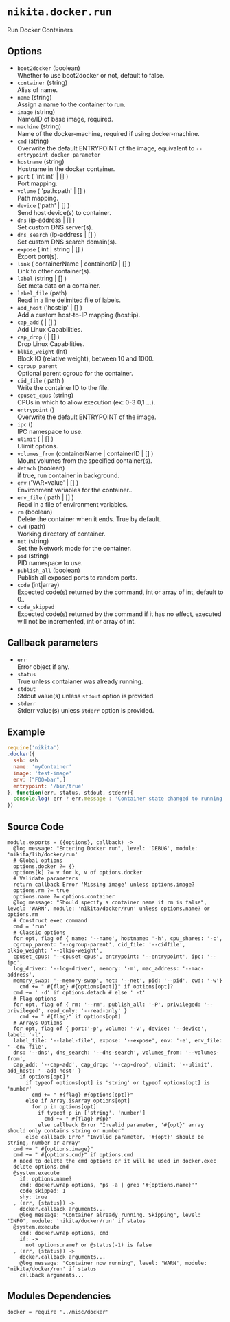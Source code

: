 
# `nikita.docker.run`

Run Docker Containers

## Options

* `boot2docker` (boolean)   
  Whether to use boot2docker or not, default to false.
* `container` (string)   
  Alias of name.
* `name` (string)   
   Assign a name to the container to run.
* `image` (string)   
  Name/ID of base image, required.
* `machine` (string)   
  Name of the docker-machine, required if using docker-machine.
* `cmd` (string)   
  Overwrite the default ENTRYPOINT of the image, equivalent to 
  `--entrypoint docker parameter`
* `hostname` (string)   
  Hostname in the docker container.
* `port` ( 'int:int' | [] )   
  Port mapping.
* `volume` ( 'path:path' | [] )   
  Path mapping.
* `device` ('path' | [] )   
  Send host device(s) to container.
* `dns` (ip-address | [] )   
  Set custom DNS server(s).
* `dns_search` (ip-address | [] )   
  Set custom DNS search domain(s).
* `expose` ( int | string | [] )   
  Export port(s).
* `link` ( containerName | containerID | [] )   
  Link to other container(s).
* `label` (string | [] )   
  Set meta data on a container.
* `label_file` (path)   
  Read in a line delimited file of labels.
* `add_host` ('host:ip' | [] )   
  Add a custom host-to-IP mapping (host:ip).
* `cap_add` ( | [] )   
  Add Linux Capabilities.
* `cap_drop` ( | [] )   
  Drop Linux Capabilities.
* `blkio_weight` (int)   
  Block IO (relative weight), between 10 and 1000.
* `cgroup_parent`   
  Optional parent cgroup for the container.
* `cid_file` ( path )   
  Write the container ID to the file.
* `cpuset_cpus` (string)   
  CPUs in which to allow execution (ex: 0-3 0,1 ...).
* `entrypoint` ()   
  Overwrite the default ENTRYPOINT of the image.
* `ipc` ()   
  IPC namespace to use.
* `ulimit`  ( | [] )   
  Ulimit options.
* `volumes_from` (containerName | containerID | [] )   
  Mount volumes from the specified container(s).
* `detach` (boolean)   
  if true, run container in background.
* `env` ('VAR=value' | [] )   
  Environment variables for the container..
* `env_file` ( path | [] )   
  Read in a file of environment variables.
* `rm` (boolean)   
  Delete the container when it ends. True by default.
* `cwd` (path)   
  Working directory of container.
* `net` (string)   
  Set the Network mode for the container.
* `pid` (string)   
  PID namespace to use.
* `publish_all` (boolean)   
  Publish all exposed ports to random ports.
* `code`   (int|array)   
  Expected code(s) returned by the command, int or array of int, default to 0..
* `code_skipped`   
  Expected code(s) returned by the command if it has no effect, executed will
  not be incremented, int or array of int.

## Callback parameters

* `err`   
  Error object if any.
* `status`   
  True unless contaianer was already running.
* `stdout`   
  Stdout value(s) unless `stdout` option is provided.
* `stderr`   
  Stderr value(s) unless `stderr` option is provided.

## Example

```javascript
require('nikita')
.docker({
  ssh: ssh
  name: 'myContainer'
  image: 'test-image'
  env: ["FOO=bar",]
  entrypoint: '/bin/true'
}, function(err, status, stdout, stderr){
  console.log( err ? err.message : 'Container state changed to running: ' + status);
})
```

## Source Code

    module.exports = ({options}, callback) ->
      @log message: "Entering Docker run", level: 'DEBUG', module: 'nikita/lib/docker/run'
      # Global options
      options.docker ?= {}
      options[k] ?= v for k, v of options.docker
      # Validate parameters
      return callback Error 'Missing image' unless options.image?
      options.rm ?= true
      options.name ?= options.container
      @log message: "Should specify a container name if rm is false", level: 'WARN', module: 'nikita/docker/run' unless options.name? or options.rm
      # Construct exec command
      cmd = 'run'
      # Classic options
      for opt, flag of { name: '--name', hostname: '-h', cpu_shares: '-c',
      cgroup_parent: '--cgroup-parent', cid_file: '--cidfile', blkio_weight: '--blkio-weight',
      cpuset_cpus: '--cpuset-cpus', entrypoint: '--entrypoint', ipc: '--ipc',
      log_driver: '--log-driver', memory: '-m', mac_address: '--mac-address',
      memory_swap: '--memory-swap', net: '--net', pid: '--pid', cwd: '-w'}
        cmd += " #{flag} #{options[opt]}" if options[opt]?
      cmd += ' -d' if options.detach # else ' -t'
      # Flag options
      for opt, flag of { rm: '--rm', publish_all: '-P', privileged: '--privileged', read_only: '--read-only' }
        cmd += " #{flag}" if options[opt]
      # Arrays Options
      for opt, flag of { port:'-p', volume: '-v', device: '--device', label: '-l',
      label_file: '--label-file', expose: '--expose', env: '-e', env_file: '--env-file',
      dns: '--dns', dns_search: '--dns-search', volumes_from: '--volumes-from',
      cap_add: '--cap-add', cap_drop: '--cap-drop', ulimit: '--ulimit', add_host: '--add-host' }
        if options[opt]?
          if typeof options[opt] is 'string' or typeof options[opt] is 'number'
            cmd += " #{flag} #{options[opt]}"
          else if Array.isArray options[opt]
            for p in options[opt]
              if typeof p in ['string', 'number']
                cmd += " #{flag} #{p}"
              else callback Error "Invalid parameter, '#{opt}' array should only contains string or number"
          else callback Error "Invalid parameter, '#{opt}' should be string, number or array"
      cmd += " #{options.image}"
      cmd += " #{options.cmd}" if options.cmd
      # need to delete the cmd options or it will be used in docker.exec
      delete options.cmd
      @system.execute
        if: options.name?
        cmd: docker.wrap options, "ps -a | grep '#{options.name}'"
        code_skipped: 1
        shy: true
      , (err, {status}) ->
        docker.callback arguments...
        @log message: "Container already running. Skipping", level: 'INFO', module: 'nikita/docker/run' if status
      @system.execute
        cmd: docker.wrap options, cmd
        if: ->
          not options.name? or @status(-1) is false
      , (err, {status}) ->
        docker.callback arguments...
        @log message: "Container now running", level: 'WARN', module: 'nikita/docker/run' if status
        callback arguments...

## Modules Dependencies

    docker = require '../misc/docker'
